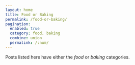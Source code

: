 ```yaml
---
layout: home
title: Food or Baking
permalink: /food-or-baking/
pagination:
  enabled: true
  category: food, baking
  combine: union
  permalink: /:num/
---
```


Posts listed here have either the *food* or *baking* categories.
